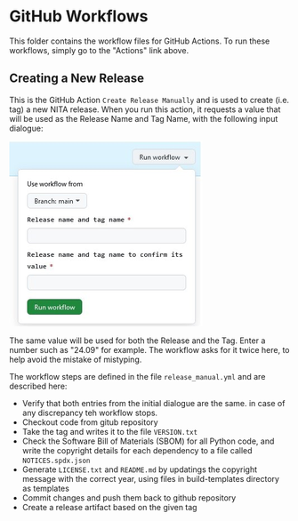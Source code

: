 # GitHub Workflows

This folder contains the workflow files for GitHub Actions. To run these workflows, simply go to the "Actions" link above.

## Creating a New Release

This is the GitHub Action ``Create Release Manually`` and is used to create (i.e. tag) a new NITA release. When you run this action, it requests a value that will be used as the Release Name and Tag Name, with the following input dialogue:

![Input dialogue box](images/run-workflow.jpg)

The same value will be used for both the Release and the Tag. Enter a number such as "24.09" for example. The workflow asks for it twice here, to help avoid the mistake of mistyping.

The workflow steps are defined in the file ``release_manual.yml`` and are described here:
 - Verify that both entries from the initial dialogue are the same. in case of any discrepancy teh workflow stops.
 - Checkout code from gitub repository
 - Take the tag and writes it to the file ``VERSION.txt``
 - Check the Software Bill of Materials (SBOM) for all Python code, and write the copyright details for each dependency to a file called ``NOTICES.spdx.json``
 - Generate ``LICENSE.txt`` and ``README.md`` by updatings the copyright message with the correct   year, using files in build-templates directory as templates
 - Commit changes and push them back to github repository
 - Create a release artifact based on the given tag
 
